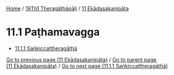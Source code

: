 
[Home](/) / [19Th1 Theragāthāpāḷi](../../19Th1.md) / [11 Ekādasakanipāta](../11.md)

# 11.1 Paṭhamavagga

* [11.1.1 Saṅkiccattheragāthā](11.1/11.1.1.md)

[Go to previous page (11 Ekādasakanipāta)](../11.md) / [Go to parent page (11 Ekādasakanipāta)](../11.md) / [Go to next page (11.1.1 Saṅkiccattheragāthā)](11.1/11.1.1.md)


